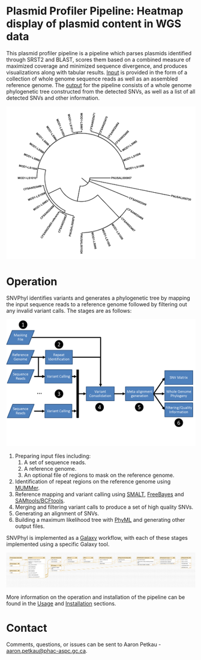 # Plasmid Profiler Pipeline: Heatmap display of plasmid content in WGS data

This plasmid profiler pipeline is a pipeline which parses plasmids identified through SRST2 and BLAST, scores them based on a combined measure of maximized coverage and minimized sequence divergence, and produces visualizations along with tabular results. [Input][] is provided in the form of a collection of whole genome sequence reads as well as an assembled reference genome.  The [output][] for the pipeline consists of a whole genome phylogenetic tree constructed from the detected SNVs, as well as a list of all detected SNVs and other information.

[![snv-tree][]][snv-tree]

# Operation

SNVPhyl identifies variants and generates a phylogenetic tree by mapping the input sequence reads to a reference genome followed by filtering out any invalid variant calls.  The stages are as follows:

[![snvphyl-overview][]][snvphyl-overview]

1. Preparing input files including:
    1. A set of sequence reads.
    2. A reference genome.
    3. An optional file of regions to mask on the reference genome.
2. Identification of repeat regions on the reference genome using [MUMMer][].
3. Reference mapping and variant calling using [SMALT][], [FreeBayes][] and [SAMtools/BCFtools][].
4. Merging and filtering variant calls to produce a set of high quality SNVs.
5. Generating an alignment of SNVs.
6. Building a maximum likelihood tree with [PhyML][] and generating other output files.

SNVPhyl is implemented as a [Galaxy][] workflow, with each of these stages implemented using a specific Galaxy tool.

[![plasmid-profiler-overview-galaxy][]][plasmid-profiler-overview-galaxy]

More information on the operation and installation of the pipeline can be found in the [Usage][] and [Installation][] sections.

# Contact

Comments, questions, or issues can be sent to Aaron Petkau - <aaron.petkau@phac-aspc.gc.ca>.

[Galaxy]: http://galaxyproject.org/
[Installation]: install/index.md
[Overview]: user/index.md
[SMALT]: http://www.sanger.ac.uk/resources/software/smalt/
[MUMMer]: http://mummer.sourceforge.net/
[FreeBayes]: https://github.com/ekg/freebayes
[SAMtools/BCFtools]: http://samtools.sourceforge.net/mpileup.shtml
[PhyML]: http://www.atgc-montpellier.fr/phyml/
[Usage]: user/usage.md
[snvphyl-overview]: images/snvphyl-overview.png
[plasmid-profiler-overview-galaxy]: images/plasmid-profiler-overview-galaxy.png
[snv-tree]: images/snvphyl-out.png
[output]: user/output.md
[Input]: user/input.md
